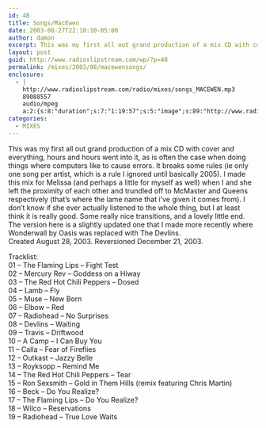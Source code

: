 ```yaml
---
id: 48
title: Songs/MacEwen
date: 2003-08-27T22:10:10-05:00
author: damon
excerpt: This was my first all out grand production of a mix CD with cover and everything, hours and hours went into it, as is often the case when doing things where computers like to cause errors. It breaks some rules (ie only one song per artist, which is a rule I ignored until basically 2005). I made this mix for Melissa (and perhaps a little for myself as well) when I and she left the proximity of each other and trundled off to McMaster and Queens respectively (that’s where the lame name that i’ve given it comes from).
layout: post
guid: http://www.radioslipstream.com/wp/?p=48
permalink: /mixes/2003/08/macewensongs/
enclosure:
  - |
    http://www.radioslipstream.com/radio/mixes/songs_MACEWEN.mp3
    89088557
    audio/mpeg
    a:2:{s:8:"duration";s:7:"1:19:57";s:5:"image";s:89:"http://www.radioslipstream.com/wp/wp-content/plugins/podpress//images/vpreview_center.png";}
categories:
  - MIXES
---
```

This was my first all out grand production of a mix CD with cover and everything, hours and hours went into it, as is often the case when doing things where computers like to cause errors. It breaks some rules (ie only one song per artist, which is a rule I ignored until basically 2005). I made this mix for Melissa (and perhaps a little for myself as well) when I and she left the proximity of each other and trundled off to McMaster and Queens respectively (that’s where the lame name that i’ve given it comes from). I don’t know if she ever actually listened to the whole thing, but I at least think it is really good. Some really nice transitions, and a lovely little end. The version here is a slightly updated one that I made more recently where Wonderwall by Oasis was replaced with The Devlins.  
Created August 28, 2003. Reversioned December 21, 2003.

Tracklist:  
01 – The Flaming Lips – Fight Test  
02 – Mercury Rev – Goddess on a Hiway  
03 – The Red Hot Chili Peppers – Dosed  
04 – Lamb – Fly  
05 – Muse – New Born  
06 – Elbow – Red  
07 – Radiohead – No Surprises  
08 – Devlins – Waiting  
09 – Travis – Driftwood  
10 – A Camp – I Can Buy You  
11 – Calla – Fear of Fireflies  
12 – Outkast – Jazzy Belle  
13 – Royksopp – Remind Me  
14 – The Red Hot Chili Peppers – Tear  
15 – Ron Sexsmith – Gold in Them Hills (remix featuring Chris Martin)  
16 – Beck – Do You Realize?  
17 – The Flaming Lips – Do You Realize?  
18 – Wilco – Reservations  
19 – Radiohead – True Love Waits